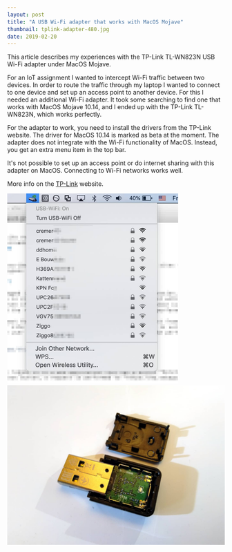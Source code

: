```yaml
---
layout: post
title: "A USB Wi-Fi adapter that works with MacOS Mojave"
thumbnail: tplink-adapter-480.jpg
date: 2019-02-20
---
```


This article describes my experiences with the TP-Link TL-WN823N USB Wi-Fi adapter under MacOS Mojave.

For an IoT assignment I wanted to intercept Wi-Fi traffic between two devices. In order to route the traffic through my laptop I wanted to connect to one device and set up an access point to another device. For this I needed an additional Wi-Fi adapter. It took some searching to find one that works with MacOS Mojave 10.14, and I ended up with the TP-Link TL-WN823N, which works perfectly.

For the adapter to work, you need to install the drivers from the TP-Link website. The driver for MacOS 10.14 is marked as beta at the moment. The adapter does not integrate with the Wi-Fi functionality of MacOS. Instead, you get an extra menu item in the top bar.

It's not possible to set up an access point or do internet sharing with this adapter on MacOS. Connecting to Wi-Fi networks works well.

More info on the [TP-Link](https://www.tp-link.com/us/download/TL-WN823N.html) website.

<img src="/images/tplink-adapter-menu.jpg" width="396">

<img src="/images/tplink-adapter-open.jpg" width="680">
